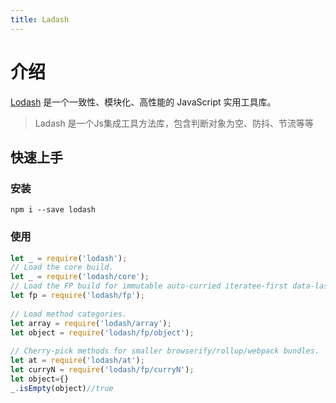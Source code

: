 ```yaml
---
title: Ladash
---
```


# 介绍

[Lodash](https://www.lodashjs.com/) 是一个一致性、模块化、高性能的 JavaScript 实用工具库。

> Ladash 是一个Js集成工具方法库，包含判断对象为空、防抖、节流等等


## 快速上手

### 安装

```shell
npm i --save lodash
```

### 使用
```JavaScript
let _ = require('lodash');
// Load the core build.
let _ = require('lodash/core');
// Load the FP build for immutable auto-curried iteratee-first data-last methods.
let fp = require('lodash/fp');
 
// Load method categories.
let array = require('lodash/array');
let object = require('lodash/fp/object');
 
// Cherry-pick methods for smaller browserify/rollup/webpack bundles.
let at = require('lodash/at');
let curryN = require('lodash/fp/curryN');
let object={}
_.isEmpty(object)//true
```
